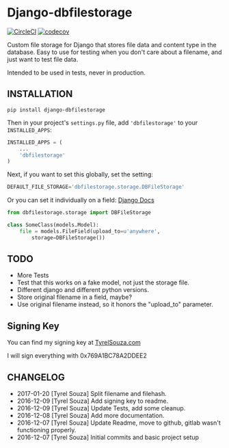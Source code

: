 # Django-dbfilestorage

[![CircleCI](https://circleci.com/gh/tyrelsouza/django-dbfilestorage.svg?style=svg)](https://circleci.com/gh/tyrelsouza/django-dbfilestorage) [![codecov](https://codecov.io/gh/tyrelsouza/django-dbfilestorage/branch/master/graph/badge.svg)](https://codecov.io/gh/tyrelsouza/django-dbfilestorage)

Custom file storage for Django that stores file data and content type in the database.
Easy to use for testing when you don't care about a filename, and just want to test file data.

Intended to be used in tests, never in production.

## INSTALLATION

```
pip install django-dbfilestorage
```

Then in your project's `settings.py` file, add `'dbfilestorage'` to your `INSTALLED_APPS`:

```python
INSTALLED_APPS = (
    ...
    'dbfilestorage'
)
```

Next, if you want to set this globally, set the setting:

```python
DEFAULT_FILE_STORAGE='dbfilestorage.storage.DBFileStorage'
```

Or you can set it individually on a field: [Django Docs](https://docs.djangoproject.com/en/1.10/ref/models/fields/#django.db.models.FileField.storage)

```python
from dbfilestorage.storage import DBFileStorage

class SomeClass(models.Model):
    file = models.FileField(upload_to=u'anywhere',
        storage=DBFileStorage())
```


## TODO

- More Tests
- Test that this works on a fake model, not just the storage file.
- Different django and different python versions.
- Store original filename in a field, maybe?
- Use original filename instead, so it honors the "upload_to" parameter.

## Signing Key
You can find my signing key at [TyrelSouza.com](https://tyrelsouza.com/blog/pgp-keys/)

I will sign everything with 0x769A1BC78A2DDEE2

## CHANGELOG

- 2017-01-20 [Tyrel Souza] Split filename and filehash.
- 2016-12-09 [Tyrel Souza] Add signing key to readme.
- 2016-12-09 [Tyrel Souza] Update Tests, add some cleanup.
- 2016-12-08 [Tyrel Souza] Add more documentation.
- 2016-12-07 [Tyrel Souza] Update Readme, move to github, gitlab wasn't functioning properly.
- 2016-12-07 [Tyrel Souza] Initial commits and basic project setup
